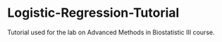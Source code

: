 # Logistic-Regression-Tutorial

Tutorial used for the lab on Advanced Methods in Biostatistic III course. 
